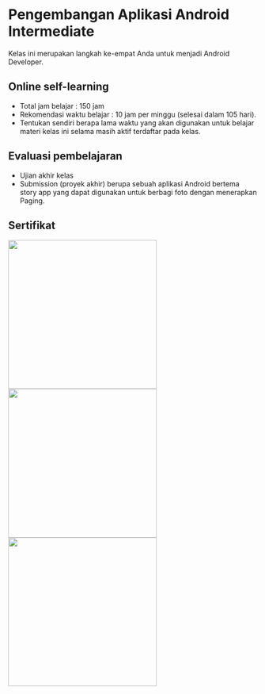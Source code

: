 # Pengembangan Aplikasi Android Intermediate



Kelas ini merupakan langkah ke-empat Anda untuk menjadi Android Developer.

## Online self-learning
- Total jam belajar : 150 jam
- Rekomendasi waktu belajar : 10 jam per minggu (selesai dalam 105 hari).
- Tentukan sendiri berapa lama waktu yang akan digunakan untuk belajar materi kelas ini selama masih aktif terdaftar pada kelas.

## Evaluasi pembelajaran
- Ujian akhir kelas
- Submission (proyek akhir) berupa sebuah aplikasi Android bertema story app yang dapat digunakan untuk berbagi foto dengan menerapkan Paging.

## Sertifikat 
<img src="https://github.com/veronikabedes13/Submission-Akhir-Aplikasi-Story-App-/assets/148755512/b04f3607-c98b-4f9b-8334-06fb0f115a69" style="width:300px;"/>

<img src="https://github.com/veronikabedes13/Submission-Akhir-Aplikasi-Story-App-/assets/148755512/ba635b58-8da3-4de3-b21f-166ff78ddd41" style="width:300px;"/> 

<img src="https://github.com/veronikabedes13/Submission-Akhir-Aplikasi-Story-App-/assets/148755512/d05dd175-4b6b-4e03-bf9f-1459a90cdac0" style="width:300px;"/> 

